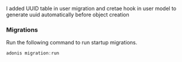 I added UUID table in user migration and cretae hook in user model to generate uuid automatically before object creation

### Migrations

Run the following command to run startup migrations.

```js
adonis migration:run
```
